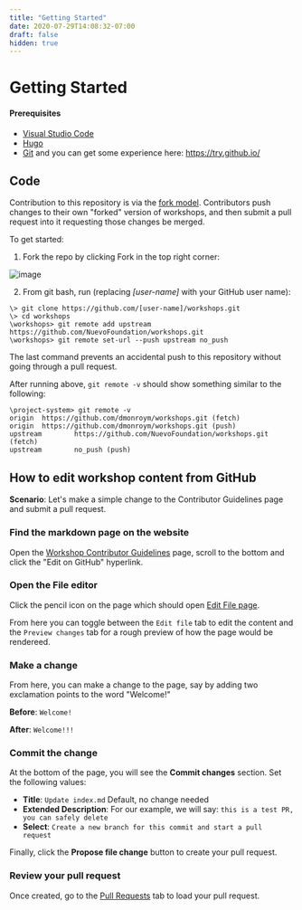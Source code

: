 ```yaml
---
title: "Getting Started"
date: 2020-07-29T14:08:32-07:00
draft: false
hidden: true
---
```


# Getting Started

#### Prerequisites
- [Visual Studio Code](https://code.visualstudio.com/download)
- [Hugo](https://gohugo.io/getting-started/installing/)
- [Git](https://git-scm.com/downloads) and you can get some experience here: https://try.github.io/

## Code

Contribution to this repository is via the [fork model](https://help.github.com/articles/fork-a-repo/). Contributors push changes to their own "forked" version of workshops, and then submit a pull request into it requesting those changes be merged.

To get started:

1. Fork the repo by clicking Fork in the top right corner:

![image](../media/fork.png)

2. From git bash, run (replacing _[user-name]_ with your GitHub user name):

```
\> git clone https://github.com/[user-name]/workshops.git
\> cd workshops
\workshops> git remote add upstream https://github.com/NuevoFoundation/workshops.git
\workshops> git remote set-url --push upstream no_push
```

The last command prevents an accidental push to this repository without going through a pull request.

After running above, `git remote -v` should show something similar to the following:
```
\project-system> git remote -v 
origin  https://github.com/dmonroym/workshops.git (fetch)
origin  https://github.com/dmonroym/workshops.git (push)
upstream        https://github.com/NuevoFoundation/workshops.git (fetch)
upstream        no_push (push)
```

## How to edit workshop content from GitHub

**Scenario**: Let's make a simple change to the Contributor Guidelines page and submit a pull request.

### Find the markdown page on the website
Open the [Workshop Contributor Guidelines](https://workshops.nuevofoundation.org/guidelines/) page, scroll to the bottom and click the "Edit on GitHub" hyperlink.

### Open the File editor 
Click the pencil icon on the page which should open [Edit File page](https://github.com/NuevoFoundation/workshops/edit/master/content/guidelines/_index.md). 

From here you can toggle between the `Edit file` tab to edit the content and the `Preview changes` tab for a rough preview of how the page would be rendereed. 

### Make a change 
From here, you can make a change to the page, say by adding two exclamation points to the word "Welcome!"

**Before**: `Welcome!`

**After**: `Welcome!!!`

### Commit the change 
At the bottom of the page, you will see the **Commit changes** section. Set the following values:

* **Title**: `Update index.md` Default, no change needed
* **Extended Description**: For our example, we will say: `this is a test PR, you can safely delete` 
* **Select**: `Create a new branch for this commit and start a pull request`

Finally, click the **Propose file change** button to create your pull request. 

### Review your pull request
Once created, go to the [Pull Requests](https://github.com/NuevoFoundation/workshops/pulls) tab to load your pull request.
